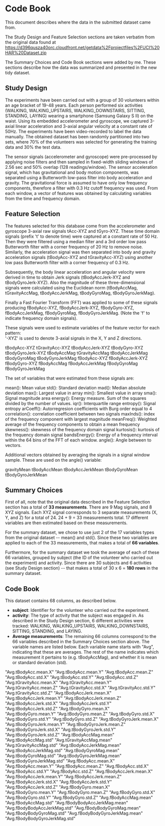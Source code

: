 # Code Book
This document describes where the data in the submitted dataset came from. 

The Study Design and Feature Selection sections are taken verbatim from the original data found at https://d396qusza40orc.cloudfront.net/getdata%2Fprojectfiles%2FUCI%20HAR%20Dataset.zip 

The Summary Choices and Code Book sections were added by me. These sections describe how the data was summarized and presented in the new tidy dataset.

## Study Design
The experiments have been carried out with a group of 30 volunteers within an age bracket of 19-48 years. Each person performed six activities (WALKING, WALKING_UPSTAIRS, WALKING_DOWNSTAIRS, SITTING, STANDING, LAYING) wearing a smartphone (Samsung Galaxy S II) on the waist. Using its embedded accelerometer and gyroscope, we captured 3-axial linear acceleration and 3-axial angular velocity at a constant rate of 50Hz. The experiments have been video-recorded to label the data manually. The obtained dataset has been randomly partitioned into two sets, where 70% of the volunteers was selected for generating the training data and 30% the test data. 

The sensor signals (accelerometer and gyroscope) were pre-processed by applying noise filters and then sampled in fixed-width sliding windows of 2.56 sec and 50% overlap (128 readings/window). The sensor acceleration signal, which has gravitational and body motion components, was separated using a Butterworth low-pass filter into body acceleration and gravity. The gravitational force is assumed to have only low frequency components, therefore a filter with 0.3 Hz cutoff frequency was used. From each window, a vector of features was obtained by calculating variables from the time and frequency domain.

## Feature Selection

The features selected for this database come from the accelerometer and gyroscope 3-axial raw signals tAcc-XYZ and tGyro-XYZ. These time domain signals (prefix 't' to denote time) were captured at a constant rate of 50 Hz. Then they were filtered using a median filter and a 3rd order low pass Butterworth filter with a corner frequency of 20 Hz to remove noise. Similarly, the acceleration signal was then separated into body and gravity acceleration signals (tBodyAcc-XYZ and tGravityAcc-XYZ) using another low pass Butterworth filter with a corner frequency of 0.3 Hz. 

Subsequently, the body linear acceleration and angular velocity were derived in time to obtain Jerk signals (tBodyAccJerk-XYZ and tBodyGyroJerk-XYZ). Also the magnitude of these three-dimensional signals were calculated using the Euclidean norm (tBodyAccMag, tGravityAccMag, tBodyAccJerkMag, tBodyGyroMag, tBodyGyroJerkMag). 

Finally a Fast Fourier Transform (FFT) was applied to some of these signals producing fBodyAcc-XYZ, fBodyAccJerk-XYZ, fBodyGyro-XYZ, fBodyAccJerkMag, fBodyGyroMag, fBodyGyroJerkMag. (Note the 'f' to indicate frequency domain signals). 

These signals were used to estimate variables of the feature vector for each pattern:  
'-XYZ' is used to denote 3-axial signals in the X, Y and Z directions.

tBodyAcc-XYZ
tGravityAcc-XYZ
tBodyAccJerk-XYZ
tBodyGyro-XYZ
tBodyGyroJerk-XYZ
tBodyAccMag
tGravityAccMag
tBodyAccJerkMag
tBodyGyroMag
tBodyGyroJerkMag
fBodyAcc-XYZ
fBodyAccJerk-XYZ
fBodyGyro-XYZ
fBodyAccMag
fBodyAccJerkMag
fBodyGyroMag
fBodyGyroJerkMag

The set of variables that were estimated from these signals are: 

mean(): Mean value
std(): Standard deviation
mad(): Median absolute deviation 
max(): Largest value in array
min(): Smallest value in array
sma(): Signal magnitude area
energy(): Energy measure. Sum of the squares divided by the number of values. 
iqr(): Interquartile range 
entropy(): Signal entropy
arCoeff(): Autorregresion coefficients with Burg order equal to 4
correlation(): correlation coefficient between two signals
maxInds(): index of the frequency component with largest magnitude
meanFreq(): Weighted average of the frequency components to obtain a mean frequency
skewness(): skewness of the frequency domain signal 
kurtosis(): kurtosis of the frequency domain signal 
bandsEnergy(): Energy of a frequency interval within the 64 bins of the FFT of each window.
angle(): Angle between to vectors.

Additional vectors obtained by averaging the signals in a signal window sample. These are used on the angle() variable:

gravityMean
tBodyAccMean
tBodyAccJerkMean
tBodyGyroMean
tBodyGyroJerkMean

## Summary Choices
First of all, note that the original data described in the Feature Selection section has a total of **33 measurements**. There are 9 Mag signals, and 8 XYZ signals. Each XYZ signal corresponds to 3 separate measurements (X, Y, and Z) for a total of 24. 24 + 9 = 33 measurements total. 17 different variables are then estimated based on these measurements.

For the summary dataset, we chose to use just 2 of the 17 variables types from the original dataset -- mean() and std(). Since these two variables are applied to each of the 33 measurements, that makes a total of **66 variables**.

Furthermore, for the summary dataset we took the average of each of these 66 variables,  grouped by subject (the ID of the volunteer who carried out the experiment) and activity. Since there are 30 subjects and 6 activities (see Study Design section) -- that makes a total of 30 x 6 = **180 rows** in the summary dataset.

## Code Book
This dataset contains 68 columns, as described below.

- **subject**: Identifier for the volunteer who carried out the experiment.
- **activity**: The type of activity that the subject was engaged in. As described in the Study Design section, 6 different activities were tracked: WALKING, WALKING_UPSTAIRS, WALKING_DOWNSTAIRS, SITTING, STANDING, and LAYING.
- **Average measurements**: The remaining 66 columns correspond to the 66 variables described in the Summary Choices section above. The variable names are listed below. Each variable name starts with "Avg", indicating that these are averages. The rest of the name indicates which measurement it pertains to (e.g. tBodyAccMag), and whether it is mean or standard deviation (std).

"Avg.tBodyAcc.mean.X" "Avg.tBodyAcc.mean.Y" "Avg.tBodyAcc.mean.Z" "Avg.tBodyAcc.std.X" "Avg.tBodyAcc.std.Y" "Avg.tBodyAcc.std.Z" "Avg.tGravityAcc.mean.X" "Avg.tGravityAcc.mean.Y" "Avg.tGravityAcc.mean.Z" "Avg.tGravityAcc.std.X" "Avg.tGravityAcc.std.Y" "Avg.tGravityAcc.std.Z" "Avg.tBodyAccJerk.mean.X" "Avg.tBodyAccJerk.mean.Y" "Avg.tBodyAccJerk.mean.Z" "Avg.tBodyAccJerk.std.X" "Avg.tBodyAccJerk.std.Y" "Avg.tBodyAccJerk.std.Z" "Avg.tBodyGyro.mean.X" "Avg.tBodyGyro.mean.Y" "Avg.tBodyGyro.mean.Z" "Avg.tBodyGyro.std.X" "Avg.tBodyGyro.std.Y" "Avg.tBodyGyro.std.Z" "Avg.tBodyGyroJerk.mean.X" "Avg.tBodyGyroJerk.mean.Y" "Avg.tBodyGyroJerk.mean.Z" "Avg.tBodyGyroJerk.std.X" "Avg.tBodyGyroJerk.std.Y" "Avg.tBodyGyroJerk.std.Z" "Avg.tBodyAccMag.mean" "Avg.tBodyAccMag.std" "Avg.tGravityAccMag.mean" "Avg.tGravityAccMag.std" "Avg.tBodyAccJerkMag.mean" "Avg.tBodyAccJerkMag.std" "Avg.tBodyGyroMag.mean" "Avg.tBodyGyroMag.std" "Avg.tBodyGyroJerkMag.mean" "Avg.tBodyGyroJerkMag.std" "Avg.fBodyAcc.mean.X" "Avg.fBodyAcc.mean.Y" "Avg.fBodyAcc.mean.Z" "Avg.fBodyAcc.std.X" "Avg.fBodyAcc.std.Y" "Avg.fBodyAcc.std.Z" "Avg.fBodyAccJerk.mean.X" "Avg.fBodyAccJerk.mean.Y" "Avg.fBodyAccJerk.mean.Z" "Avg.fBodyAccJerk.std.X" "Avg.fBodyAccJerk.std.Y" "Avg.fBodyAccJerk.std.Z" "Avg.fBodyGyro.mean.X" "Avg.fBodyGyro.mean.Y" "Avg.fBodyGyro.mean.Z" "Avg.fBodyGyro.std.X" "Avg.fBodyGyro.std.Y" "Avg.fBodyGyro.std.Z" "Avg.fBodyAccMag.mean" "Avg.fBodyAccMag.std" "Avg.fBodyBodyAccJerkMag.mean" "Avg.fBodyBodyAccJerkMag.std" "Avg.fBodyBodyGyroMag.mean" "Avg.fBodyBodyGyroMag.std" "Avg.fBodyBodyGyroJerkMag.mean" "Avg.fBodyBodyGyroJerkMag.std"



